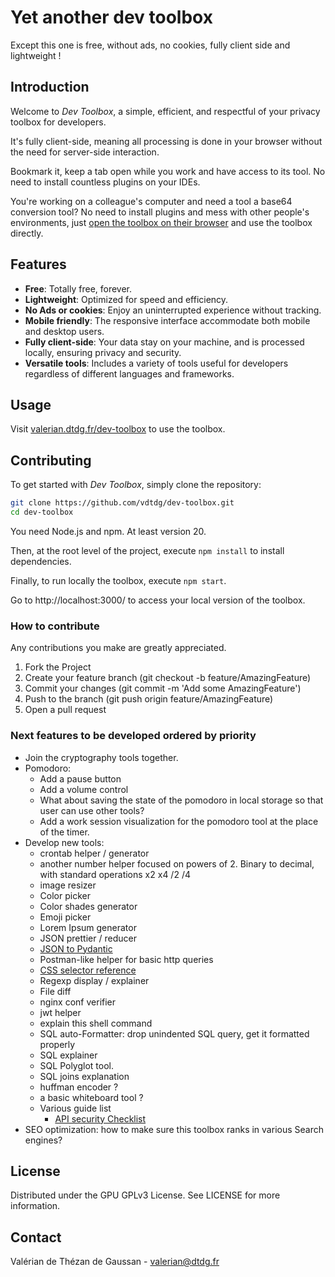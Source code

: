 # Yet another dev toolbox
Except this one is free, without ads, no cookies, fully client side and lightweight !


## Introduction
Welcome to *Dev Toolbox*, a simple, efficient, and respectful of your privacy toolbox for developers. 

It's fully client-side, meaning all processing is done in your browser without the need for server-side interaction.

Bookmark it, keep a tab open while you work and have access to its tool. No need to install countless plugins on your IDEs.

You're working on a colleague's computer and need a tool a base64 conversion tool? No need to install plugins and mess with other people's environments, just [open the toolbox on their browser](https://valerian.dtdg.fr/dev-toolbox) and use the toolbox directly.


## Features
-  **Free**: Totally free, forever.
-  **Lightweight**: Optimized for speed and efficiency.
-  **No Ads or cookies**: Enjoy an uninterrupted experience without tracking.
-  **Mobile friendly**: The responsive interface accommodate both mobile and desktop users.
-  **Fully client-side**: Your data stay on your machine, and is processed locally, ensuring privacy and security.
-  **Versatile tools**: Includes a variety of tools useful for developers regardless of different languages and frameworks.


## Usage
Visit [valerian.dtdg.fr/dev-toolbox](https://valerian.dtdg.fr/dev-toolbox) to use the toolbox.


## Contributing
To get started with *Dev Toolbox*, simply clone the repository:
```bash
git clone https://github.com/vdtdg/dev-toolbox.git
cd dev-toolbox
```

You need Node.js and npm. At least version 20.

Then, at the root level of the project, execute `npm install` to install dependencies.

Finally, to run locally the toolbox, execute `npm start`.

Go to http://localhost:3000/ to access your local version of the toolbox.


### How to contribute
Any contributions you make are greatly appreciated.

1. Fork the Project
2. Create your feature branch (git checkout -b feature/AmazingFeature)
3. Commit your changes (git commit -m 'Add some AmazingFeature')
4. Push to the branch (git push origin feature/AmazingFeature)
5. Open a pull request


### Next features to be developed ordered by priority
- Join the cryptography tools together.
- Pomodoro:
  + Add a pause button
  + Add a volume control
  + What about saving the state of the pomodoro in local storage so that user can use other tools?
  + Add a work session visualization for the pomodoro tool at the place of the timer.
- Develop new tools:
  + crontab helper / generator
  + another number helper focused on powers of 2. Binary to decimal, with standard operations x2 x4 /2 /4
  + image resizer
  + Color picker
  + Color shades generator
  + Emoji picker
  + Lorem Ipsum generator
  + JSON prettier / reducer
  + [JSON to Pydantic](https://jsontopydantic.com/)
  + Postman-like helper for basic http queries
  + [CSS selector reference](https://www.w3schools.com/cssref/css_selectors.php)
  + Regexp display / explainer
  + File diff
  + nginx conf verifier
  + jwt helper
  + explain this shell command
  + SQL auto-Formatter: drop unindented SQL query, get it formatted properly
  + SQL explainer
  + SQL Polyglot tool.
  + SQL joins explanation
  + huffman encoder ?
  + a basic whiteboard tool ?
  + Various guide list
    *  [API security Checklist](https://github.com/shieldfy/API-Security-Checklist/blob/master/README.md?source=post_page-----78fd25dac4df--------------------------------)
- SEO optimization: how to make sure this toolbox ranks in various Search engines?


## License
Distributed under the GPU GPLv3 License. See LICENSE for more information.


## Contact
Valérian de Thézan de Gaussan - [valerian@dtdg.fr](mailto:valerian@dtdg.fr)
